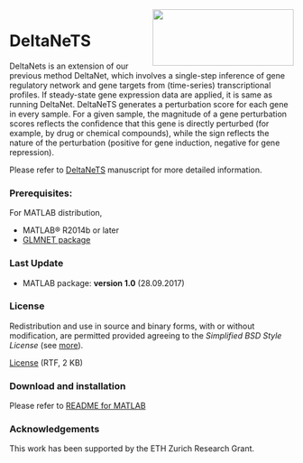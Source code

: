 
<img style = "float: right;" src = "https://github.com/CABSEL/SALMON/blob/master/salmon_logo.png" width="250" height="100" align="right"> 

# DeltaNeTS
DeltaNets is an extension of our previous method DeltaNet, which involves a single-step inference of gene regulatory network and gene targets from (time-series) transcriptional profiles. If steady-state gene expression data are applied, it is same as running DeltaNet. 
DeltaNeTS generates a perturbation score for each gene in every sample. For a given sample, the magnitude of a gene perturbation scores reflects the confidence that this gene is directly perturbed (for example, by drug or chemical compounds), while the sign reflects the nature of the perturbation (positive for gene induction, negative for gene repression).

Please refer to [DeltaNeTS](http://www.sciencedirect.com/science/article/pii/S2405896316328154) manuscript for more detailed information.


### Prerequisites:
For MATLAB distribution,
* MATLAB® R2014b or later
* [GLMNET package](http://web.stanford.edu/~hastie/glmnet_matlab/)


### Last Update
* MATLAB package: **version 1.0** (28.09.2017)


### License
Redistribution and use in source and binary forms, with or without modification, are permitted provided agreeing to the *Simplified BSD Style License* (see [more](http://opensource.org/licenses/bsd-license.php)).

[License](copypath) (RTF, 2 KB)


### Download and installation
Please refer to [README for MATLAB](copypath)

### Acknowledgements
This work has been supported by the ETH Zurich Research Grant.
